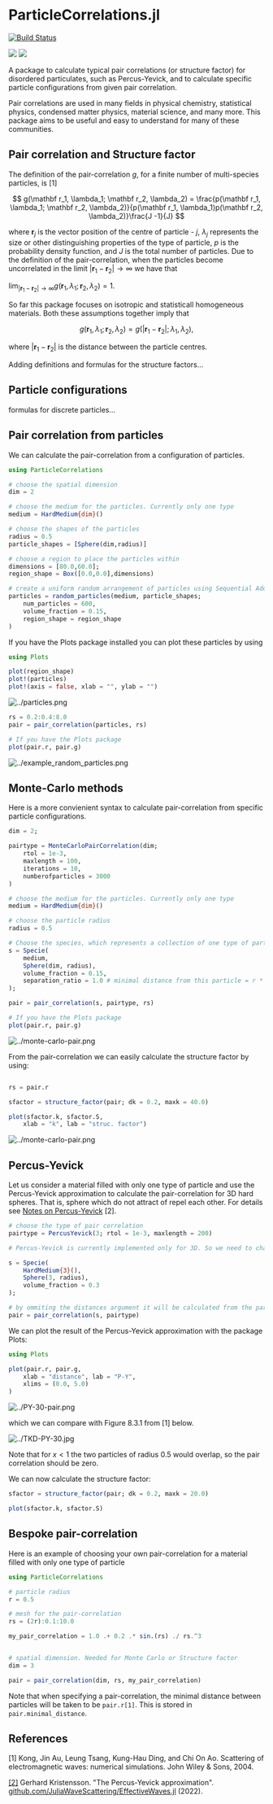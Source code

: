 # ParticleCorrelations.jl

[![Build Status](https://github.com/arturgower/ParticleCorrelations.jl/actions/workflows/CI.yml/badge.svg?branch=main)](https://github.com/arturgower/ParticleCorrelations.jl/actions/workflows/CI.yml?query=branch%3Amain)


[![](https://img.shields.io/badge/docs-stable-blue.svg)](https://arturgower.github.io/ParticleCorrelations.jl/stable)
[![](https://img.shields.io/badge/docs-dev-blue.svg)](https://arturgower.github.io/ParticleCorrelations.jl/dev)

A package to calculate typical pair correlations (or structure factor) for disordered particulates, such as Percus-Yevick, and to calculate specific particle configurations from given pair correlation. 

Pair correlations are used in many fields in physical chemistry, statistical physics, condensed matter physics, material science, and many more. This package aims to be useful and easy to understand for many of these communities. 

## Pair correlation and Structure factor

The definition of the pair-correlation $g$, for a finite number of multi-species particles, is [1]

$$
g(\mathbf r_1, \lambda_1; \mathbf r_2, \lambda_2) = \frac{p(\mathbf r_1, \lambda_1; \mathbf r_2, \lambda_2)}{p(\mathbf r_1, \lambda_1)p(\mathbf r_2, \lambda_2)}\frac{J -1}{J}
$$  

where $\mathbf r_j$ is the vector position of the centre of particle - $j$, $\lambda_j$ represents the size or other distinguishing properties of the type of particle, $p$ is the probability density function, and $J$ is the total number of particles. Due to the definition of the pair-correlation, when the particles become uncorrelated in the limit $|\mathbf r_1 - \mathbf r_2| \to \infty$ we have that

$\lim_{|\mathbf r_1 - \mathbf r_2| \to \infty} g(\mathbf r_1, \lambda_1; \mathbf r_2, \lambda_2) = 1$.  

So far this package focuses on isotropic and statisticall homogeneous materials. Both these assumptions together imply that 

$$
g(\mathbf r_1, \lambda_1; \mathbf r_2, \lambda_2) = g(|\mathbf r_1 - \mathbf r_2|; \lambda_1, \lambda_2),
$$  

where $|\mathbf r_1 - \mathbf r_2|$ is the distance between the particle centres.

Adding definitions and formulas for the structure factors...

## Particle configurations

formulas for discrete particles...

## Pair correlation from particles

We can calculate the pair-correlation from a configuration of particles. 

```julia
using ParticleCorrelations

# choose the spatial dimension
dim = 2

# choose the medium for the particles. Currently only one type
medium = HardMedium{dim}()

# choose the shapes of the particles
radius = 0.5
particle_shapes = [Sphere(dim,radius)]

# choose a region to place the particles within
dimensions = [80.0,60.0];
region_shape = Box([0.0,0.0],dimensions)

# create a uniform random arrangement of particles using Sequential Addition 
particles = random_particles(medium, particle_shapes;
    num_particles = 600, 
    volume_fraction = 0.15,
    region_shape = region_shape
)
```

If you have the Plots package installed you can plot these particles by using
```julia
using Plots

plot(region_shape)
plot!(particles)
plot!(axis = false, xlab = "", ylab = "")
```
![../particles.png](docs/src/assets/particles.png)


```julia
rs = 0.2:0.4:8.0
pair = pair_correlation(particles, rs)

# If you have the Plots package
plot(pair.r, pair.g)
```
![../example_random_particles.png](docs/src/assets/example_random_particles.png)

## Monte-Carlo methods

Here is a more convienient syntax to calculate pair-correlation from specific particle configurations.
```julia
dim = 2;

pairtype = MonteCarloPairCorrelation(dim; 
    rtol = 1e-3, 
    maxlength = 100, 
    iterations = 10, 
    numberofparticles = 3000
)

# choose the medium for the particles. Currently only one type
medium = HardMedium{dim}()

# choose the particle radius
radius = 0.5

# Choose the species, which represents a collection of one type of particle
s = Specie(
    medium,
    Sphere(dim, radius),
    volume_fraction = 0.15,
    separation_ratio = 1.0 # minimal distance from this particle = r * (separation_ratio - 1.0) 
);

pair = pair_correlation(s, pairtype, rs)

# If you have the Plots package
plot(pair.r, pair.g)
```
![../monte-carlo-pair.png](docs/src/assets/monte-carlo-pair.png)

From the pair-correlation we can easily calculate the structure factor by using:

```julia

rs = pair.r

sfactor = structure_factor(pair; dk = 0.2, maxk = 40.0)

plot(sfactor.k, sfactor.S,
    xlab = "k", lab = "struc. factor")
```
![../monte-carlo-pair.png](docs/src/assets/monte-carlo-structure-factor.png)


## Percus-Yevick

Let us consider a material filled with only one type of particle and use the Percus-Yevick approximation to calculate the pair-correlation for 3D hard spheres. That is, sphere which do not attract of repel each other. For details see [Notes on Percus-Yevick](docs/src//theory/P-Y.pdf) [2].
```julia
# choose the type of pair correlation
pairtype = PercusYevick(3; rtol = 1e-3, maxlength = 200)

# Percus-Yevick is currently implemented only for 3D. So we need to change the type of particle

s = Specie(
    HardMedium{3}(),
    Sphere(3, radius),
    volume_fraction = 0.3
);

# by ommiting the distances argument it will be calculated from the parameters provided by pairtype
pair = pair_correlation(s, pairtype)
```

We can plot the result of the Percus-Yevick approximation with the package Plots:
```julia
using Plots

plot(pair.r, pair.g,
    xlab = "distance", lab = "P-Y",
    xlims = (0.0, 5.0)
)
```
![../PY-30-pair.png](docs/src/assets/PY-30-pair.png)

which we can compare with Figure 8.3.1 from [1] below.

![../TKD-PY-30.jpg](docs/src/assets/TKD-PY-30.jpg)


Note that for $x < 1$ the two particles of radius 0.5 would overlap, so the pair correlation should be zero. 

We can now calculate the structure factor:
```julia
sfactor = structure_factor(pair; dk = 0.2, maxk = 20.0)

plot(sfactor.k, sfactor.S)
```

## Bespoke pair-correlation

Here is an example of choosing your own pair-correlation for a material filled with only one type of particle

```julia
using ParticleCorrelations

# particle radius 
r = 0.5

# mesh for the pair-correlation
rs = (2r):0.1:10.0

my_pair_correlation = 1.0 .+ 0.2 .* sin.(rs) ./ rs.^3


# spatial dimension. Needed for Monte Carlo or Structure factor
dim = 3

pair = pair_correlation(dim, rs, my_pair_correlation)

```
Note that when specifying a pair-correlation, the minimal distance between particles will be taken to be `pair.r[1]`. This is stored in `pair.minimal_distance`.

## References

[1] Kong, Jin Au, Leung Tsang, Kung-Hau Ding, and Chi On Ao. Scattering of electromagnetic waves: numerical simulations. John Wiley & Sons, 2004.

[[2]](https://github.com/JuliaWaveScattering/EffectiveWaves.jl/blob/master/docs/src/theory/P-Y.pdf) Gerhard Kristensson. "The Percus-Yevick approximation". [github.com/JuliaWaveScattering/EffectiveWaves.jl](https://github.com/JuliaWaveScattering/EffectiveWaves.jl]) (2022).



